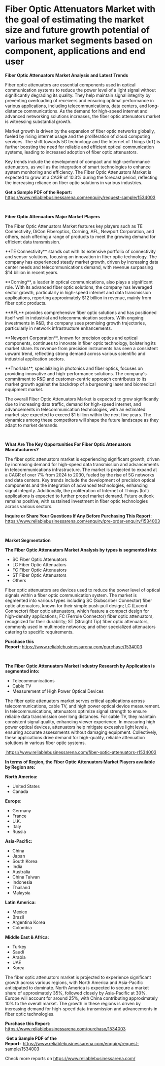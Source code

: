 <p><h1>Fiber Optic Attenuators Market with the goal of estimating the market size and future growth potential of various market segments based on component, applications and end user</h1></p><p><strong>Fiber Optic Attenuators Market Analysis and Latest Trends</strong></p>
<p><p>Fiber optic attenuators are essential components used in optical communication systems to reduce the power level of a light signal without significantly degrading its quality. They help maintain signal integrity by preventing overloading of receivers and ensuring optimal performance in various applications, including telecommunications, data centers, and long-distance communications. As the demand for high-speed internet and advanced networking solutions increases, the fiber optic attenuators market is witnessing substantial growth.</p><p>Market growth is driven by the expansion of fiber optic networks globally, fueled by rising internet usage and the proliferation of cloud computing services. The shift towards 5G technology and the Internet of Things (IoT) is further boosting the need for reliable and efficient optical communication systems, leading to increased adoption of fiber optic attenuators.</p><p>Key trends include the development of compact and high-performance attenuators, as well as the integration of smart technologies to enhance system monitoring and efficiency. The Fiber Optic Attenuators Market is expected to grow at a CAGR of 10.3% during the forecast period, reflecting the increasing reliance on fiber optic solutions in various industries.</p></p>
<p><strong>Get a Sample PDF of the Report:&nbsp;</strong> <a href="https://www.reliablebusinessarena.com/enquiry/request-sample/1534003?utm_campaign=2314&utm_medium=2&utm_source=Github&utm_content=ia&utm_term=10022025&utm_id=fiber-optic-attenuators">https://www.reliablebusinessarena.com/enquiry/request-sample/1534003</a></p>
<p>&nbsp;</p>
<p><strong>Fiber Optic Attenuators Major Market Players</strong></p>
<p><p>The Fiber Optic Attenuators Market features key players such as TE Connectivity, DiCon Fiberoptics, Corning, AFL, Newport Corporation, and others, each offering a range of products to meet the growing demand for efficient data transmission.</p><p>**TE Connectivity** stands out with its extensive portfolio of connectivity and sensor solutions, focusing on innovation in fiber optic technology. The company has experienced steady market growth, driven by increasing data center needs and telecommunications demand, with revenue surpassing $14 billion in recent years.</p><p>**Corning**, a leader in optical communications, also plays a significant role. With its advanced fiber optic solutions, the company has leveraged sector growth, particularly in high-speed internet and data transmission applications, reporting approximately $12 billion in revenue, mainly from fiber optic products.</p><p>**AFL** provides comprehensive fiber optic solutions and has positioned itself well in industrial and telecommunication sectors. With ongoing investments in R&D, the company sees promising growth trajectories, particularly in network infrastructure enhancements.</p><p>**Newport Corporation**, known for precision optics and optical components, continues to innovate in fiber optic technology, bolstering its market share. Its revenue from precision instruments has seen a consistent upward trend, reflecting strong demand across various scientific and industrial application sectors.</p><p>**Thorlabs**, specializing in photonics and fiber optics, focuses on providing innovative and high-performance solutions. The company's commitment to R&D and customer-centric approach contributes to its market growth against the backdrop of a burgeoning laser and biomedical equipment market.</p><p>The overall Fiber Optic Attenuators Market is expected to grow significantly due to increasing data traffic, demand for high-speed internet, and advancements in telecommunication technologies, with an estimated market size expected to exceed $1 billion within the next five years. The dynamics among these competitors will shape the future landscape as they adapt to market demands.</p></p>
<p>&nbsp;</p>
<p><strong>What Are The Key Opportunities For Fiber Optic Attenuators Manufacturers?</strong></p>
<p><p>The fiber optic attenuators market is experiencing significant growth, driven by increasing demand for high-speed data transmission and advancements in telecommunications infrastructure. The market is projected to expand at a CAGR of over 7% from 2024 to 2030, fueled by the rise of 5G networks and data centers. Key trends include the development of precision optical components and the integration of advanced technologies, enhancing signal integrity. Additionally, the proliferation of Internet of Things (IoT) applications is expected to further propel market demand. Future outlook remains positive, with sustained investment in fiber optic technologies across various sectors.</p></p>
<p><strong>Inquire or Share Your Questions If Any Before Purchasing This Report:</strong> <a href="https://www.reliablebusinessarena.com/enquiry/pre-order-enquiry/1534003?utm_campaign=2314&utm_medium=2&utm_source=Github&utm_content=ia&utm_term=10022025&utm_id=fiber-optic-attenuators">https://www.reliablebusinessarena.com/enquiry/pre-order-enquiry/1534003</a></p>
<p>&nbsp;</p>
<p><strong>Market Segmentation</strong></p>
<p><strong>The Fiber Optic Attenuators Market Analysis by types is segmented into:</strong></p>
<p><ul><li>SC Fiber Optic Attenuators</li><li>LC Fiber Optic Attenuators</li><li>FC Fiber Optic Attenuators</li><li>ST Fiber Optic Attenuators</li><li>Others</li></ul></p>
<p><p>Fiber optic attenuators are devices used to reduce the power level of optical signals within a fiber optic communication system. The market is segmented into various types including SC (Subscriber Connector) fiber optic attenuators, known for their simple push-pull design; LC (Lucent Connector) fiber optic attenuators, which feature a compact design for high-density applications; FC (Ferrule Connector) fiber optic attenuators, recognized for their durability; ST (Straight Tip) fiber optic attenuators, commonly used in multimode networks; and other specialized attenuators catering to specific requirements.</p></p>
<p><strong>Purchase this Report:&nbsp;</strong><a href="https://www.reliablebusinessarena.com/purchase/1534003?utm_campaign=2314&utm_medium=2&utm_source=Github&utm_content=ia&utm_term=10022025&utm_id=fiber-optic-attenuators">https://www.reliablebusinessarena.com/purchase/1534003</a></p>
<p>&nbsp;</p>
<p><strong>The Fiber Optic Attenuators Market Industry Research by Application is segmented into:</strong></p>
<p><ul><li>Telecommunications</li><li>Cable TV</li><li>Measurement of High Power Optical Devices</li></ul></p>
<p><p>The fiber optic attenuators market serves critical applications across telecommunications, cable TV, and high power optical device measurement. In telecommunications, attenuators optimize signal strength to ensure reliable data transmission over long distances. For cable TV, they maintain consistent signal quality, enhancing viewer experience. In measuring high power optical devices, attenuators help mitigate excessive light levels, ensuring accurate assessments without damaging equipment. Collectively, these applications drive demand for high-quality, reliable attenuation solutions in various fiber optic systems.</p></p>
<p><a href="https://www.reliablebusinessarena.com/fiber-optic-attenuators-r1534003?utm_campaign=2314&utm_medium=2&utm_source=Github&utm_content=ia&utm_term=10022025&utm_id=fiber-optic-attenuators">&nbsp;https://www.reliablebusinessarena.com/fiber-optic-attenuators-r1534003</a></p>
<p><strong>In terms of Region, the Fiber Optic Attenuators Market Players available by Region are:</strong></p>
<p>
    <p> <strong> North America: </strong>
        <ul>
            <li>United States</li>
            <li>Canada</li>
        </ul>
        </p> 
    <p> <strong> Europe: </strong>
        <ul>
            <li>Germany</li>
            <li>France</li>
            <li>U.K.</li>
            <li>Italy</li>
            <li>Russia</li>
        </ul>
        </p> 
    <p> <strong> Asia-Pacific: </strong>
        <ul>
            <li>China</li>
            <li>Japan</li>
            <li>South Korea</li>
            <li>India</li>
            <li>Australia</li>
            <li>China Taiwan</li>
            <li>Indonesia</li>
            <li>Thailand</li>
            <li>Malaysia</li>
        </ul>
        </p> 
    <p> <strong> Latin America: </strong>
        <ul>
            <li>Mexico</li>
            <li>Brazil</li>
            <li>Argentina Korea</li>
            <li>Colombia</li>
        </ul>
        </p> 
    <p> <strong> Middle East & Africa: </strong>
        <ul>
            <li>Turkey</li>
            <li>Saudi</li>
            <li>Arabia</li>
            <li>UAE</li>
            <li>Korea</li>
        </ul>
    </p>
    </p>
<p><p>The fiber optic attenuators market is projected to experience significant growth across various regions, with North America and Asia-Pacific anticipated to dominate. North America is expected to secure a market share of approximately 35%, followed closely by Asia-Pacific at 30%. Europe will account for around 25%, with China contributing approximately 10% to the overall market. The growth in these regions is driven by increasing demand for high-speed data transmission and advancements in fiber optic technologies.</p></p>
<p><strong>Purchase this Report: </strong><a href="https://www.reliablebusinessarena.com/purchase/1534003?utm_campaign=2314&utm_medium=2&utm_source=Github&utm_content=ia&utm_term=10022025&utm_id=fiber-optic-attenuators">https://www.reliablebusinessarena.com/purchase/1534003</a></p>
<p>&nbsp;<strong>Get a Sample PDF of the Report:&nbsp;&nbsp;</strong><a href="https://www.reliablebusinessarena.com/enquiry/request-sample/1534003?utm_campaign=2314&utm_medium=2&utm_source=Github&utm_content=ia&utm_term=10022025&utm_id=fiber-optic-attenuators">https://www.reliablebusinessarena.com/enquiry/request-sample/1534003</a></p>
<p><strong></strong></p>
<p>Check more reports on <a href="https://www.reliablebusinessarena.com/?utm_campaign=2314&utm_medium=2&utm_source=Github&utm_content=ia&utm_term=10022025&utm_id=fiber-optic-attenuators">https://www.reliablebusinessarena.com/</a></p>